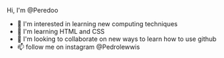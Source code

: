 Hi, I'm @Peredoo
- 👀 I'm interested in learning new computing techniques
- 🌱 I'm learning HTML and CSS
- 💞️ I'm looking to collaborate on new ways to learn how to use github
- 📫 follow me on instagram @Pedrolewwis

<!---
Peredoo/Peredoo is a ✨ special ✨ repository because its `README.md` (this file) appears in your GitHub profile.
You can click the View link to
